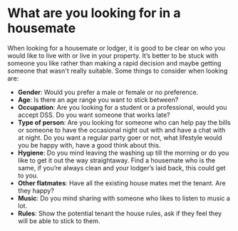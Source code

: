 What are you looking for in a housemate
=======================================
When looking for a housemate or lodger, it is good to be clear on who you would
like to live with or live in your property. It’s better to be stuck with someone
you like rather than making a rapid decision and maybe getting someone that
wasn't really suitable. Some things to consider when looking are:

* **Gender**: Would you prefer a male or female or no preference.
* **Age**: Is there an age range you want to stick between?
* **Occupation**: Are you looking for a student or a professional, would you accept DSS. Do you want someone that works late?
* **Type of person**: Are you looking for someone who can help pay the bills or someone to have the occasional night out with and have a chat with at night.
  Do you want a regular party goer or not, what lifestyle would you be happy with, have a good think about this.
* **Hygiene**: Do you mind leaving the washing up till the morning or do you like to get it out the way straightaway.
  Find a housemate who is the same, if you’re always clean and your lodger’s laid back, this could get to you.
* **Other flatmates**: Have all the existing house mates met the tenant. Are they happy?
* **Music**: Do you mind sharing with someone who likes to listen to music a lot.
* **Rules**: Show the potential tenant the house rules, ask if they feel they will be able to stick to them.
